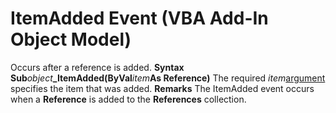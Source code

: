 
# ItemAdded Event (VBA Add-In Object Model)



Occurs after a reference is added.
 **Syntax**
 **Sub**_object_**_ItemAdded(ByVal**_item_**As Reference)**
The required  _item_[argument](b8bdf64f-5920-1ae9-16d0-b26d09524a30.md) specifies the item that was added.
 **Remarks**
The ItemAdded event occurs when a  **Reference** is added to the **References** collection.
